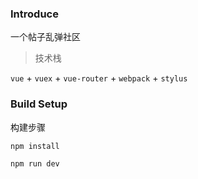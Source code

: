 ### Introduce
一个帖子乱弹社区

> 技术栈

`vue` + `vuex` + `vue-router` + `webpack` + `stylus`

### Build Setup

构建步骤
``` bash
npm install

npm run dev
```